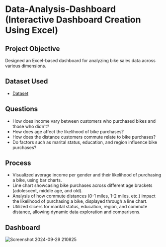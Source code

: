 # Data-Analysis-Dashboard (Interactive Dashboard Creation Using Excel)
## Project Objective
Designed an Excel-based dashboard for analyzing bike sales data across various dimensions.

## Dataset Used
- <a href="https://github.com/Muhammad-Allaithi/Data-Analysis-Dashboard/blob/9bfac560d2bd9335e48f34978b70b066f6f20471/Full%20Project%20in%20Excel.xlsx">Dataset</a>

## Questions
- How does income vary between customers who purchased bikes and those who didn't?
- How does age affect the likelihood of bike purchases?
- How does the distance customers commute relate to bike purchases?
- Do factors such as marital status, education, and region influence bike purchases?

## Process
- Visualized average income per gender and their likelihood of purchasing a bike, using bar charts.
- Line chart showcasing bike purchases across different age brackets (adolescent, middle age, and old).
- Analysis of how commute distances (0-1 miles, 1-2 miles, etc.) impact the likelihood of purchasing a bike, displayed through a line chart.
- Utilized slicers for marital status, education, region, and commute distance, allowing dynamic data exploration and comparisons.

## Dashboard
![Screenshot 2024-09-29 210825](https://github.com/Muhammad-Allaithi/Data-Analysis-Dashboard/blob/main/Screenshot%202024-09-29%20210825.png)
